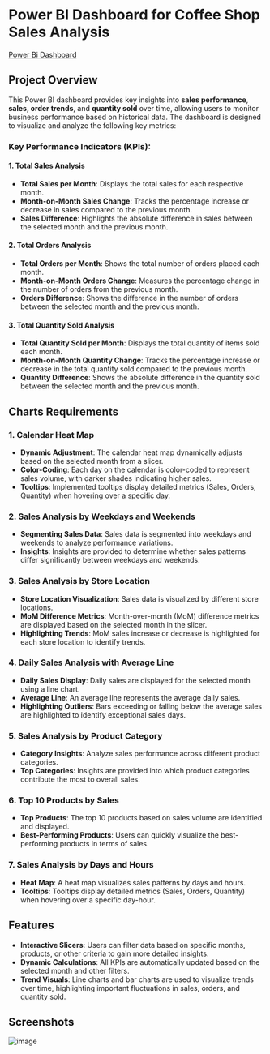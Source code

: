 # Power BI Dashboard for Coffee Shop Sales Analysis
[Power Bi Dashboard](https://app.powerbi.com/groups/me/reports/c833682f-f02d-4a86-976e-26c009610a2e/f1c28da43252e3b2a21b?experience=power-bi)

## Project Overview

This Power BI dashboard provides key insights into **sales performance**, **sales, order trends**, and **quantity sold** over time, allowing users to monitor business performance based on historical data. The dashboard is designed to visualize and analyze the following key metrics:

### Key Performance Indicators (KPIs):

#### 1. Total Sales Analysis
- **Total Sales per Month**: Displays the total sales for each respective month.
- **Month-on-Month Sales Change**: Tracks the percentage increase or decrease in sales compared to the previous month.
- **Sales Difference**: Highlights the absolute difference in sales between the selected month and the previous month.

#### 2. Total Orders Analysis
- **Total Orders per Month**: Shows the total number of orders placed each month.
- **Month-on-Month Orders Change**: Measures the percentage change in the number of orders from the previous month.
- **Orders Difference**: Shows the difference in the number of orders between the selected month and the previous month.

#### 3. Total Quantity Sold Analysis
- **Total Quantity Sold per Month**: Displays the total quantity of items sold each month.
- **Month-on-Month Quantity Change**: Tracks the percentage increase or decrease in the total quantity sold compared to the previous month.
- **Quantity Difference**: Shows the absolute difference in the quantity sold between the selected month and the previous month.

## Charts Requirements

### 1. Calendar Heat Map
- **Dynamic Adjustment**: The calendar heat map dynamically adjusts based on the selected month from a slicer.
- **Color-Coding**: Each day on the calendar is color-coded to represent sales volume, with darker shades indicating higher sales.
- **Tooltips**: Implemented tooltips display detailed metrics (Sales, Orders, Quantity) when hovering over a specific day.

### 2. Sales Analysis by Weekdays and Weekends
- **Segmenting Sales Data**: Sales data is segmented into weekdays and weekends to analyze performance variations.
- **Insights**: Insights are provided to determine whether sales patterns differ significantly between weekdays and weekends.

### 3. Sales Analysis by Store Location
- **Store Location Visualization**: Sales data is visualized by different store locations.
- **MoM Difference Metrics**: Month-over-month (MoM) difference metrics are displayed based on the selected month in the slicer.
- **Highlighting Trends**: MoM sales increase or decrease is highlighted for each store location to identify trends.

### 4. Daily Sales Analysis with Average Line
- **Daily Sales Display**: Daily sales are displayed for the selected month using a line chart.
- **Average Line**: An average line represents the average daily sales.
- **Highlighting Outliers**: Bars exceeding or falling below the average sales are highlighted to identify exceptional sales days.

### 5. Sales Analysis by Product Category
- **Category Insights**: Analyze sales performance across different product categories.
- **Top Categories**: Insights are provided into which product categories contribute the most to overall sales.

### 6. Top 10 Products by Sales
- **Top Products**: The top 10 products based on sales volume are identified and displayed.
- **Best-Performing Products**: Users can quickly visualize the best-performing products in terms of sales.

### 7. Sales Analysis by Days and Hours
- **Heat Map**: A heat map visualizes sales patterns by days and hours.
- **Tooltips**: Tooltips display detailed metrics (Sales, Orders, Quantity) when hovering over a specific day-hour.

## Features
- **Interactive Slicers**: Users can filter data based on specific months, products, or other criteria to gain more detailed insights.
- **Dynamic Calculations**: All KPIs are automatically updated based on the selected month and other filters.
- **Trend Visuals**: Line charts and bar charts are used to visualize trends over time, highlighting important fluctuations in sales, orders, and quantity sold.

## Screenshots
![image](https://github.com/user-attachments/assets/444e3b2b-b7a3-4cde-8dad-dd4d333ccb23)



